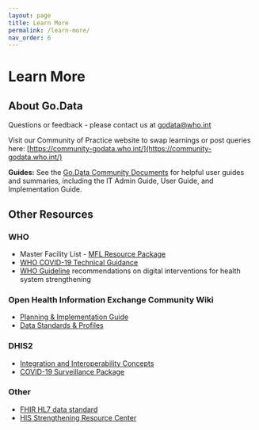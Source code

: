 ```yaml
---
layout: page
title: Learn More
permalink: /learn-more/
nav_order: 6
---
```


# Learn More
## About Go.Data
Questions or feedback - please contact us at [godata@who.int](mailto://godata@who.int)

Visit our Community of Practice website to swap learnings or post queries here: [https://community-godata.who.int/](https://community-godata.who.int/)

**Guides:** See the [Go.Data Community Documents](https://community-godata.who.int/page/documents) for helpful user guides and summaries, including the IT Admin Guide, User Guide, and Implementation Guide. 

## Other Resources
### WHO 
- Master Facility List - [MFL Resource Package](https://www.who.int/healthinfo/country_monitoring_evaluation/mfl/en/)
- [WHO COVID-19 Technical Guidance](https://www.who.int/emergencies/diseases/novel-coronavirus-2019/technical-guidance-publications)
- [WHO Guideline](https://www.who.int/reproductivehealth/publications/digital-interventions-health-system-strengthening/en/) recommendations on digital interventions for health system strengthening

### Open Health Information Exchange Community Wiki
- [Planning & Implementation Guide](https://wiki.ohie.org/display/documents/OpenHIE+Planning+and+Implementation+Guides)
- [Data Standards & Profiles](https://wiki.ohie.org/display/documents/OpenHIE+Standards+and+Profiles)

### DHIS2
- [Integration and Interoperability Concepts](https://docs.dhis2.org/2.34/en/dhis2_implementation_guide/integration-concepts.html#integration-and-interoperability)
- [COVID-19 Surveillance Package](https://www.dhis2.org/covid-19)

### Other
- [FHIR HL7 data standard](https://www.hl7.org/fhir/overview.html)
- [HIS Strengthening Resource Center](https://www.measureevaluation.org/his-strengthening-resource-center/his-stages-of-continuous-improvement-toolkit)
